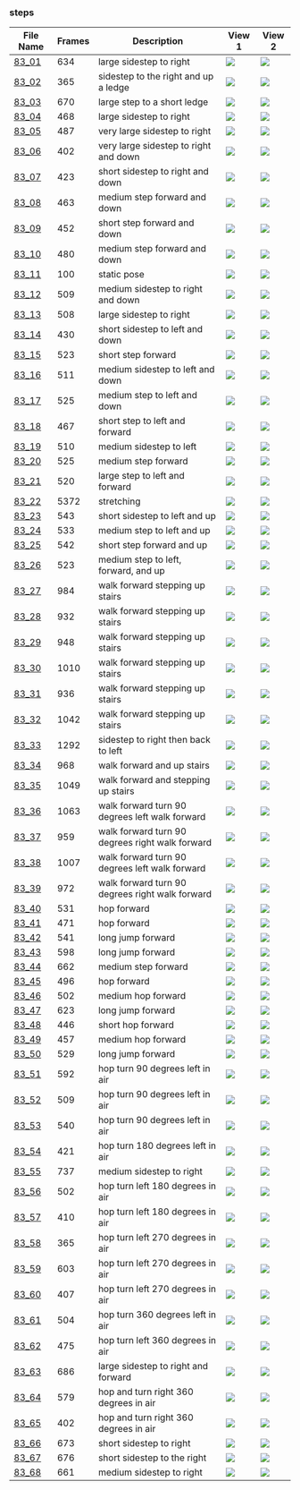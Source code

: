 ### steps
|File Name|Frames|Description|View 1|View 2|
|-|-|-|-|-|
|[83_01](https://github.com/Shriinivas/cmubvh/raw/main/Sequence-081-085/83/Data/83_01.zip)|634|large sidestep to right|<img src="https://github.com/Shriinivas/cmubvhgifs/blob/main/Sequence-081-085/83/83_01_0.gif"/>|<img src="https://github.com/Shriinivas/cmubvhgifs/blob/main/Sequence-081-085/83/83_01_1.gif"/>|
|[83_02](https://github.com/Shriinivas/cmubvh/raw/main/Sequence-081-085/83/Data/83_02.zip)|365|sidestep to the right and up a ledge|<img src="https://github.com/Shriinivas/cmubvhgifs/blob/main/Sequence-081-085/83/83_02_0.gif"/>|<img src="https://github.com/Shriinivas/cmubvhgifs/blob/main/Sequence-081-085/83/83_02_1.gif"/>|
|[83_03](https://github.com/Shriinivas/cmubvh/raw/main/Sequence-081-085/83/Data/83_03.zip)|670|large step to a short ledge|<img src="https://github.com/Shriinivas/cmubvhgifs/blob/main/Sequence-081-085/83/83_03_0.gif"/>|<img src="https://github.com/Shriinivas/cmubvhgifs/blob/main/Sequence-081-085/83/83_03_1.gif"/>|
|[83_04](https://github.com/Shriinivas/cmubvh/raw/main/Sequence-081-085/83/Data/83_04.zip)|468|large sidestep to right|<img src="https://github.com/Shriinivas/cmubvhgifs/blob/main/Sequence-081-085/83/83_04_0.gif"/>|<img src="https://github.com/Shriinivas/cmubvhgifs/blob/main/Sequence-081-085/83/83_04_1.gif"/>|
|[83_05](https://github.com/Shriinivas/cmubvh/raw/main/Sequence-081-085/83/Data/83_05.zip)|487|very large sidestep to right|<img src="https://github.com/Shriinivas/cmubvhgifs/blob/main/Sequence-081-085/83/83_05_0.gif"/>|<img src="https://github.com/Shriinivas/cmubvhgifs/blob/main/Sequence-081-085/83/83_05_1.gif"/>|
|[83_06](https://github.com/Shriinivas/cmubvh/raw/main/Sequence-081-085/83/Data/83_06.zip)|402|very large sidestep to right and down|<img src="https://github.com/Shriinivas/cmubvhgifs/blob/main/Sequence-081-085/83/83_06_0.gif"/>|<img src="https://github.com/Shriinivas/cmubvhgifs/blob/main/Sequence-081-085/83/83_06_1.gif"/>|
|[83_07](https://github.com/Shriinivas/cmubvh/raw/main/Sequence-081-085/83/Data/83_07.zip)|423|short sidestep to right and down|<img src="https://github.com/Shriinivas/cmubvhgifs/blob/main/Sequence-081-085/83/83_07_0.gif"/>|<img src="https://github.com/Shriinivas/cmubvhgifs/blob/main/Sequence-081-085/83/83_07_1.gif"/>|
|[83_08](https://github.com/Shriinivas/cmubvh/raw/main/Sequence-081-085/83/Data/83_08.zip)|463|medium step forward and down|<img src="https://github.com/Shriinivas/cmubvhgifs/blob/main/Sequence-081-085/83/83_08_0.gif"/>|<img src="https://github.com/Shriinivas/cmubvhgifs/blob/main/Sequence-081-085/83/83_08_1.gif"/>|
|[83_09](https://github.com/Shriinivas/cmubvh/raw/main/Sequence-081-085/83/Data/83_09.zip)|452|short step forward and down|<img src="https://github.com/Shriinivas/cmubvhgifs/blob/main/Sequence-081-085/83/83_09_0.gif"/>|<img src="https://github.com/Shriinivas/cmubvhgifs/blob/main/Sequence-081-085/83/83_09_1.gif"/>|
|[83_10](https://github.com/Shriinivas/cmubvh/raw/main/Sequence-081-085/83/Data/83_10.zip)|480|medium step forward and down|<img src="https://github.com/Shriinivas/cmubvhgifs/blob/main/Sequence-081-085/83/83_10_0.gif"/>|<img src="https://github.com/Shriinivas/cmubvhgifs/blob/main/Sequence-081-085/83/83_10_1.gif"/>|
|[83_11](https://github.com/Shriinivas/cmubvh/raw/main/Sequence-081-085/83/Data/83_11.zip)|100|static pose|<img src="https://github.com/Shriinivas/cmubvhgifs/blob/main/Sequence-081-085/83/83_11_0.gif"/>|<img src="https://github.com/Shriinivas/cmubvhgifs/blob/main/Sequence-081-085/83/83_11_1.gif"/>|
|[83_12](https://github.com/Shriinivas/cmubvh/raw/main/Sequence-081-085/83/Data/83_12.zip)|509|medium sidestep to right and down|<img src="https://github.com/Shriinivas/cmubvhgifs/blob/main/Sequence-081-085/83/83_12_0.gif"/>|<img src="https://github.com/Shriinivas/cmubvhgifs/blob/main/Sequence-081-085/83/83_12_1.gif"/>|
|[83_13](https://github.com/Shriinivas/cmubvh/raw/main/Sequence-081-085/83/Data/83_13.zip)|508|large sidestep to right|<img src="https://github.com/Shriinivas/cmubvhgifs/blob/main/Sequence-081-085/83/83_13_0.gif"/>|<img src="https://github.com/Shriinivas/cmubvhgifs/blob/main/Sequence-081-085/83/83_13_1.gif"/>|
|[83_14](https://github.com/Shriinivas/cmubvh/raw/main/Sequence-081-085/83/Data/83_14.zip)|430|short sidestep to left and down|<img src="https://github.com/Shriinivas/cmubvhgifs/blob/main/Sequence-081-085/83/83_14_0.gif"/>|<img src="https://github.com/Shriinivas/cmubvhgifs/blob/main/Sequence-081-085/83/83_14_1.gif"/>|
|[83_15](https://github.com/Shriinivas/cmubvh/raw/main/Sequence-081-085/83/Data/83_15.zip)|523|short step forward|<img src="https://github.com/Shriinivas/cmubvhgifs/blob/main/Sequence-081-085/83/83_15_0.gif"/>|<img src="https://github.com/Shriinivas/cmubvhgifs/blob/main/Sequence-081-085/83/83_15_1.gif"/>|
|[83_16](https://github.com/Shriinivas/cmubvh/raw/main/Sequence-081-085/83/Data/83_16.zip)|511|medium sidestep to left and down|<img src="https://github.com/Shriinivas/cmubvhgifs/blob/main/Sequence-081-085/83/83_16_0.gif"/>|<img src="https://github.com/Shriinivas/cmubvhgifs/blob/main/Sequence-081-085/83/83_16_1.gif"/>|
|[83_17](https://github.com/Shriinivas/cmubvh/raw/main/Sequence-081-085/83/Data/83_17.zip)|525|medium step to left and down|<img src="https://github.com/Shriinivas/cmubvhgifs/blob/main/Sequence-081-085/83/83_17_0.gif"/>|<img src="https://github.com/Shriinivas/cmubvhgifs/blob/main/Sequence-081-085/83/83_17_1.gif"/>|
|[83_18](https://github.com/Shriinivas/cmubvh/raw/main/Sequence-081-085/83/Data/83_18.zip)|467|short step to left and forward|<img src="https://github.com/Shriinivas/cmubvhgifs/blob/main/Sequence-081-085/83/83_18_0.gif"/>|<img src="https://github.com/Shriinivas/cmubvhgifs/blob/main/Sequence-081-085/83/83_18_1.gif"/>|
|[83_19](https://github.com/Shriinivas/cmubvh/raw/main/Sequence-081-085/83/Data/83_19.zip)|510|medium sidestep to left|<img src="https://github.com/Shriinivas/cmubvhgifs/blob/main/Sequence-081-085/83/83_19_0.gif"/>|<img src="https://github.com/Shriinivas/cmubvhgifs/blob/main/Sequence-081-085/83/83_19_1.gif"/>|
|[83_20](https://github.com/Shriinivas/cmubvh/raw/main/Sequence-081-085/83/Data/83_20.zip)|525|medium step forward|<img src="https://github.com/Shriinivas/cmubvhgifs/blob/main/Sequence-081-085/83/83_20_0.gif"/>|<img src="https://github.com/Shriinivas/cmubvhgifs/blob/main/Sequence-081-085/83/83_20_1.gif"/>|
|[83_21](https://github.com/Shriinivas/cmubvh/raw/main/Sequence-081-085/83/Data/83_21.zip)|520|large step to left and forward|<img src="https://github.com/Shriinivas/cmubvhgifs/blob/main/Sequence-081-085/83/83_21_0.gif"/>|<img src="https://github.com/Shriinivas/cmubvhgifs/blob/main/Sequence-081-085/83/83_21_1.gif"/>|
|[83_22](https://github.com/Shriinivas/cmubvh/raw/main/Sequence-081-085/83/Data/83_22.zip)|5372|stretching|<img src="https://github.com/Shriinivas/cmubvhgifs/blob/main/Sequence-081-085/83/83_22_0.gif"/>|<img src="https://github.com/Shriinivas/cmubvhgifs/blob/main/Sequence-081-085/83/83_22_1.gif"/>|
|[83_23](https://github.com/Shriinivas/cmubvh/raw/main/Sequence-081-085/83/Data/83_23.zip)|543|short sidestep to left and up|<img src="https://github.com/Shriinivas/cmubvhgifs/blob/main/Sequence-081-085/83/83_23_0.gif"/>|<img src="https://github.com/Shriinivas/cmubvhgifs/blob/main/Sequence-081-085/83/83_23_1.gif"/>|
|[83_24](https://github.com/Shriinivas/cmubvh/raw/main/Sequence-081-085/83/Data/83_24.zip)|533|medium step to left and up|<img src="https://github.com/Shriinivas/cmubvhgifs/blob/main/Sequence-081-085/83/83_24_0.gif"/>|<img src="https://github.com/Shriinivas/cmubvhgifs/blob/main/Sequence-081-085/83/83_24_1.gif"/>|
|[83_25](https://github.com/Shriinivas/cmubvh/raw/main/Sequence-081-085/83/Data/83_25.zip)|542|short step forward and up|<img src="https://github.com/Shriinivas/cmubvhgifs/blob/main/Sequence-081-085/83/83_25_0.gif"/>|<img src="https://github.com/Shriinivas/cmubvhgifs/blob/main/Sequence-081-085/83/83_25_1.gif"/>|
|[83_26](https://github.com/Shriinivas/cmubvh/raw/main/Sequence-081-085/83/Data/83_26.zip)|523|medium step to left, forward, and up|<img src="https://github.com/Shriinivas/cmubvhgifs/blob/main/Sequence-081-085/83/83_26_0.gif"/>|<img src="https://github.com/Shriinivas/cmubvhgifs/blob/main/Sequence-081-085/83/83_26_1.gif"/>|
|[83_27](https://github.com/Shriinivas/cmubvh/raw/main/Sequence-081-085/83/Data/83_27.zip)|984|walk forward stepping up stairs|<img src="https://github.com/Shriinivas/cmubvhgifs/blob/main/Sequence-081-085/83/83_27_0.gif"/>|<img src="https://github.com/Shriinivas/cmubvhgifs/blob/main/Sequence-081-085/83/83_27_1.gif"/>|
|[83_28](https://github.com/Shriinivas/cmubvh/raw/main/Sequence-081-085/83/Data/83_28.zip)|932|walk forward stepping up stairs|<img src="https://github.com/Shriinivas/cmubvhgifs/blob/main/Sequence-081-085/83/83_28_0.gif"/>|<img src="https://github.com/Shriinivas/cmubvhgifs/blob/main/Sequence-081-085/83/83_28_1.gif"/>|
|[83_29](https://github.com/Shriinivas/cmubvh/raw/main/Sequence-081-085/83/Data/83_29.zip)|948|walk forward stepping up stairs|<img src="https://github.com/Shriinivas/cmubvhgifs/blob/main/Sequence-081-085/83/83_29_0.gif"/>|<img src="https://github.com/Shriinivas/cmubvhgifs/blob/main/Sequence-081-085/83/83_29_1.gif"/>|
|[83_30](https://github.com/Shriinivas/cmubvh/raw/main/Sequence-081-085/83/Data/83_30.zip)|1010|walk forward stepping up stairs|<img src="https://github.com/Shriinivas/cmubvhgifs/blob/main/Sequence-081-085/83/83_30_0.gif"/>|<img src="https://github.com/Shriinivas/cmubvhgifs/blob/main/Sequence-081-085/83/83_30_1.gif"/>|
|[83_31](https://github.com/Shriinivas/cmubvh/raw/main/Sequence-081-085/83/Data/83_31.zip)|936|walk forward stepping up stairs|<img src="https://github.com/Shriinivas/cmubvhgifs/blob/main/Sequence-081-085/83/83_31_0.gif"/>|<img src="https://github.com/Shriinivas/cmubvhgifs/blob/main/Sequence-081-085/83/83_31_1.gif"/>|
|[83_32](https://github.com/Shriinivas/cmubvh/raw/main/Sequence-081-085/83/Data/83_32.zip)|1042|walk forward stepping up stairs|<img src="https://github.com/Shriinivas/cmubvhgifs/blob/main/Sequence-081-085/83/83_32_0.gif"/>|<img src="https://github.com/Shriinivas/cmubvhgifs/blob/main/Sequence-081-085/83/83_32_1.gif"/>|
|[83_33](https://github.com/Shriinivas/cmubvh/raw/main/Sequence-081-085/83/Data/83_33.zip)|1292|sidestep to right then back to left|<img src="https://github.com/Shriinivas/cmubvhgifs/blob/main/Sequence-081-085/83/83_33_0.gif"/>|<img src="https://github.com/Shriinivas/cmubvhgifs/blob/main/Sequence-081-085/83/83_33_1.gif"/>|
|[83_34](https://github.com/Shriinivas/cmubvh/raw/main/Sequence-081-085/83/Data/83_34.zip)|968|walk forward and up stairs|<img src="https://github.com/Shriinivas/cmubvhgifs/blob/main/Sequence-081-085/83/83_34_0.gif"/>|<img src="https://github.com/Shriinivas/cmubvhgifs/blob/main/Sequence-081-085/83/83_34_1.gif"/>|
|[83_35](https://github.com/Shriinivas/cmubvh/raw/main/Sequence-081-085/83/Data/83_35.zip)|1049|walk forward and stepping up stairs|<img src="https://github.com/Shriinivas/cmubvhgifs/blob/main/Sequence-081-085/83/83_35_0.gif"/>|<img src="https://github.com/Shriinivas/cmubvhgifs/blob/main/Sequence-081-085/83/83_35_1.gif"/>|
|[83_36](https://github.com/Shriinivas/cmubvh/raw/main/Sequence-081-085/83/Data/83_36.zip)|1063|walk forward turn 90 degrees left walk forward|<img src="https://github.com/Shriinivas/cmubvhgifs/blob/main/Sequence-081-085/83/83_36_0.gif"/>|<img src="https://github.com/Shriinivas/cmubvhgifs/blob/main/Sequence-081-085/83/83_36_1.gif"/>|
|[83_37](https://github.com/Shriinivas/cmubvh/raw/main/Sequence-081-085/83/Data/83_37.zip)|959|walk forward turn 90 degrees right walk forward|<img src="https://github.com/Shriinivas/cmubvhgifs/blob/main/Sequence-081-085/83/83_37_0.gif"/>|<img src="https://github.com/Shriinivas/cmubvhgifs/blob/main/Sequence-081-085/83/83_37_1.gif"/>|
|[83_38](https://github.com/Shriinivas/cmubvh/raw/main/Sequence-081-085/83/Data/83_38.zip)|1007|walk forward turn 90 degrees left walk forward|<img src="https://github.com/Shriinivas/cmubvhgifs/blob/main/Sequence-081-085/83/83_38_0.gif"/>|<img src="https://github.com/Shriinivas/cmubvhgifs/blob/main/Sequence-081-085/83/83_38_1.gif"/>|
|[83_39](https://github.com/Shriinivas/cmubvh/raw/main/Sequence-081-085/83/Data/83_39.zip)|972|walk forward turn 90 degrees right walk forward|<img src="https://github.com/Shriinivas/cmubvhgifs/blob/main/Sequence-081-085/83/83_39_0.gif"/>|<img src="https://github.com/Shriinivas/cmubvhgifs/blob/main/Sequence-081-085/83/83_39_1.gif"/>|
|[83_40](https://github.com/Shriinivas/cmubvh/raw/main/Sequence-081-085/83/Data/83_40.zip)|531|hop forward|<img src="https://github.com/Shriinivas/cmubvhgifs/blob/main/Sequence-081-085/83/83_40_0.gif"/>|<img src="https://github.com/Shriinivas/cmubvhgifs/blob/main/Sequence-081-085/83/83_40_1.gif"/>|
|[83_41](https://github.com/Shriinivas/cmubvh/raw/main/Sequence-081-085/83/Data/83_41.zip)|471|hop forward|<img src="https://github.com/Shriinivas/cmubvhgifs/blob/main/Sequence-081-085/83/83_41_0.gif"/>|<img src="https://github.com/Shriinivas/cmubvhgifs/blob/main/Sequence-081-085/83/83_41_1.gif"/>|
|[83_42](https://github.com/Shriinivas/cmubvh/raw/main/Sequence-081-085/83/Data/83_42.zip)|541|long jump forward|<img src="https://github.com/Shriinivas/cmubvhgifs/blob/main/Sequence-081-085/83/83_42_0.gif"/>|<img src="https://github.com/Shriinivas/cmubvhgifs/blob/main/Sequence-081-085/83/83_42_1.gif"/>|
|[83_43](https://github.com/Shriinivas/cmubvh/raw/main/Sequence-081-085/83/Data/83_43.zip)|598|long jump forward|<img src="https://github.com/Shriinivas/cmubvhgifs/blob/main/Sequence-081-085/83/83_43_0.gif"/>|<img src="https://github.com/Shriinivas/cmubvhgifs/blob/main/Sequence-081-085/83/83_43_1.gif"/>|
|[83_44](https://github.com/Shriinivas/cmubvh/raw/main/Sequence-081-085/83/Data/83_44.zip)|662|medium step forward|<img src="https://github.com/Shriinivas/cmubvhgifs/blob/main/Sequence-081-085/83/83_44_0.gif"/>|<img src="https://github.com/Shriinivas/cmubvhgifs/blob/main/Sequence-081-085/83/83_44_1.gif"/>|
|[83_45](https://github.com/Shriinivas/cmubvh/raw/main/Sequence-081-085/83/Data/83_45.zip)|496|hop forward|<img src="https://github.com/Shriinivas/cmubvhgifs/blob/main/Sequence-081-085/83/83_45_0.gif"/>|<img src="https://github.com/Shriinivas/cmubvhgifs/blob/main/Sequence-081-085/83/83_45_1.gif"/>|
|[83_46](https://github.com/Shriinivas/cmubvh/raw/main/Sequence-081-085/83/Data/83_46.zip)|502|medium hop forward|<img src="https://github.com/Shriinivas/cmubvhgifs/blob/main/Sequence-081-085/83/83_46_0.gif"/>|<img src="https://github.com/Shriinivas/cmubvhgifs/blob/main/Sequence-081-085/83/83_46_1.gif"/>|
|[83_47](https://github.com/Shriinivas/cmubvh/raw/main/Sequence-081-085/83/Data/83_47.zip)|623|long jump forward|<img src="https://github.com/Shriinivas/cmubvhgifs/blob/main/Sequence-081-085/83/83_47_0.gif"/>|<img src="https://github.com/Shriinivas/cmubvhgifs/blob/main/Sequence-081-085/83/83_47_1.gif"/>|
|[83_48](https://github.com/Shriinivas/cmubvh/raw/main/Sequence-081-085/83/Data/83_48.zip)|446|short hop forward|<img src="https://github.com/Shriinivas/cmubvhgifs/blob/main/Sequence-081-085/83/83_48_0.gif"/>|<img src="https://github.com/Shriinivas/cmubvhgifs/blob/main/Sequence-081-085/83/83_48_1.gif"/>|
|[83_49](https://github.com/Shriinivas/cmubvh/raw/main/Sequence-081-085/83/Data/83_49.zip)|457|medium hop forward|<img src="https://github.com/Shriinivas/cmubvhgifs/blob/main/Sequence-081-085/83/83_49_0.gif"/>|<img src="https://github.com/Shriinivas/cmubvhgifs/blob/main/Sequence-081-085/83/83_49_1.gif"/>|
|[83_50](https://github.com/Shriinivas/cmubvh/raw/main/Sequence-081-085/83/Data/83_50.zip)|529|long jump forward|<img src="https://github.com/Shriinivas/cmubvhgifs/blob/main/Sequence-081-085/83/83_50_0.gif"/>|<img src="https://github.com/Shriinivas/cmubvhgifs/blob/main/Sequence-081-085/83/83_50_1.gif"/>|
|[83_51](https://github.com/Shriinivas/cmubvh/raw/main/Sequence-081-085/83/Data/83_51.zip)|592|hop turn 90 degrees left in air|<img src="https://github.com/Shriinivas/cmubvhgifs/blob/main/Sequence-081-085/83/83_51_0.gif"/>|<img src="https://github.com/Shriinivas/cmubvhgifs/blob/main/Sequence-081-085/83/83_51_1.gif"/>|
|[83_52](https://github.com/Shriinivas/cmubvh/raw/main/Sequence-081-085/83/Data/83_52.zip)|509|hop turn 90 degrees left in air|<img src="https://github.com/Shriinivas/cmubvhgifs/blob/main/Sequence-081-085/83/83_52_0.gif"/>|<img src="https://github.com/Shriinivas/cmubvhgifs/blob/main/Sequence-081-085/83/83_52_1.gif"/>|
|[83_53](https://github.com/Shriinivas/cmubvh/raw/main/Sequence-081-085/83/Data/83_53.zip)|540|hop turn 90 degrees left in air|<img src="https://github.com/Shriinivas/cmubvhgifs/blob/main/Sequence-081-085/83/83_53_0.gif"/>|<img src="https://github.com/Shriinivas/cmubvhgifs/blob/main/Sequence-081-085/83/83_53_1.gif"/>|
|[83_54](https://github.com/Shriinivas/cmubvh/raw/main/Sequence-081-085/83/Data/83_54.zip)|421|hop turn 180 degrees left in air|<img src="https://github.com/Shriinivas/cmubvhgifs/blob/main/Sequence-081-085/83/83_54_0.gif"/>|<img src="https://github.com/Shriinivas/cmubvhgifs/blob/main/Sequence-081-085/83/83_54_1.gif"/>|
|[83_55](https://github.com/Shriinivas/cmubvh/raw/main/Sequence-081-085/83/Data/83_55.zip)|737|medium sidestep to right|<img src="https://github.com/Shriinivas/cmubvhgifs/blob/main/Sequence-081-085/83/83_55_0.gif"/>|<img src="https://github.com/Shriinivas/cmubvhgifs/blob/main/Sequence-081-085/83/83_55_1.gif"/>|
|[83_56](https://github.com/Shriinivas/cmubvh/raw/main/Sequence-081-085/83/Data/83_56.zip)|502|hop turn left 180 degrees in air|<img src="https://github.com/Shriinivas/cmubvhgifs/blob/main/Sequence-081-085/83/83_56_0.gif"/>|<img src="https://github.com/Shriinivas/cmubvhgifs/blob/main/Sequence-081-085/83/83_56_1.gif"/>|
|[83_57](https://github.com/Shriinivas/cmubvh/raw/main/Sequence-081-085/83/Data/83_57.zip)|410|hop turn left 180 degrees in air|<img src="https://github.com/Shriinivas/cmubvhgifs/blob/main/Sequence-081-085/83/83_57_0.gif"/>|<img src="https://github.com/Shriinivas/cmubvhgifs/blob/main/Sequence-081-085/83/83_57_1.gif"/>|
|[83_58](https://github.com/Shriinivas/cmubvh/raw/main/Sequence-081-085/83/Data/83_58.zip)|365|hop turn left 270 degrees in air|<img src="https://github.com/Shriinivas/cmubvhgifs/blob/main/Sequence-081-085/83/83_58_0.gif"/>|<img src="https://github.com/Shriinivas/cmubvhgifs/blob/main/Sequence-081-085/83/83_58_1.gif"/>|
|[83_59](https://github.com/Shriinivas/cmubvh/raw/main/Sequence-081-085/83/Data/83_59.zip)|603|hop turn left 270 degrees in air|<img src="https://github.com/Shriinivas/cmubvhgifs/blob/main/Sequence-081-085/83/83_59_0.gif"/>|<img src="https://github.com/Shriinivas/cmubvhgifs/blob/main/Sequence-081-085/83/83_59_1.gif"/>|
|[83_60](https://github.com/Shriinivas/cmubvh/raw/main/Sequence-081-085/83/Data/83_60.zip)|407|hop turn left 270 degrees in air|<img src="https://github.com/Shriinivas/cmubvhgifs/blob/main/Sequence-081-085/83/83_60_0.gif"/>|<img src="https://github.com/Shriinivas/cmubvhgifs/blob/main/Sequence-081-085/83/83_60_1.gif"/>|
|[83_61](https://github.com/Shriinivas/cmubvh/raw/main/Sequence-081-085/83/Data/83_61.zip)|504|hop turn 360 degrees left in air|<img src="https://github.com/Shriinivas/cmubvhgifs/blob/main/Sequence-081-085/83/83_61_0.gif"/>|<img src="https://github.com/Shriinivas/cmubvhgifs/blob/main/Sequence-081-085/83/83_61_1.gif"/>|
|[83_62](https://github.com/Shriinivas/cmubvh/raw/main/Sequence-081-085/83/Data/83_62.zip)|475|hop turn left 360 degrees in air|<img src="https://github.com/Shriinivas/cmubvhgifs/blob/main/Sequence-081-085/83/83_62_0.gif"/>|<img src="https://github.com/Shriinivas/cmubvhgifs/blob/main/Sequence-081-085/83/83_62_1.gif"/>|
|[83_63](https://github.com/Shriinivas/cmubvh/raw/main/Sequence-081-085/83/Data/83_63.zip)|686|large sidestep to right and forward|<img src="https://github.com/Shriinivas/cmubvhgifs/blob/main/Sequence-081-085/83/83_63_0.gif"/>|<img src="https://github.com/Shriinivas/cmubvhgifs/blob/main/Sequence-081-085/83/83_63_1.gif"/>|
|[83_64](https://github.com/Shriinivas/cmubvh/raw/main/Sequence-081-085/83/Data/83_64.zip)|579|hop and turn right 360 degrees in air|<img src="https://github.com/Shriinivas/cmubvhgifs/blob/main/Sequence-081-085/83/83_64_0.gif"/>|<img src="https://github.com/Shriinivas/cmubvhgifs/blob/main/Sequence-081-085/83/83_64_1.gif"/>|
|[83_65](https://github.com/Shriinivas/cmubvh/raw/main/Sequence-081-085/83/Data/83_65.zip)|402|hop and turn right 360 degrees in air|<img src="https://github.com/Shriinivas/cmubvhgifs/blob/main/Sequence-081-085/83/83_65_0.gif"/>|<img src="https://github.com/Shriinivas/cmubvhgifs/blob/main/Sequence-081-085/83/83_65_1.gif"/>|
|[83_66](https://github.com/Shriinivas/cmubvh/raw/main/Sequence-081-085/83/Data/83_66.zip)|673|short sidestep to right|<img src="https://github.com/Shriinivas/cmubvhgifs/blob/main/Sequence-081-085/83/83_66_0.gif"/>|<img src="https://github.com/Shriinivas/cmubvhgifs/blob/main/Sequence-081-085/83/83_66_1.gif"/>|
|[83_67](https://github.com/Shriinivas/cmubvh/raw/main/Sequence-081-085/83/Data/83_67.zip)|676|short sidestep to the right|<img src="https://github.com/Shriinivas/cmubvhgifs/blob/main/Sequence-081-085/83/83_67_0.gif"/>|<img src="https://github.com/Shriinivas/cmubvhgifs/blob/main/Sequence-081-085/83/83_67_1.gif"/>|
|[83_68](https://github.com/Shriinivas/cmubvh/raw/main/Sequence-081-085/83/Data/83_68.zip)|661|medium sidestep to right|<img src="https://github.com/Shriinivas/cmubvhgifs/blob/main/Sequence-081-085/83/83_68_0.gif"/>|<img src="https://github.com/Shriinivas/cmubvhgifs/blob/main/Sequence-081-085/83/83_68_1.gif"/>|
